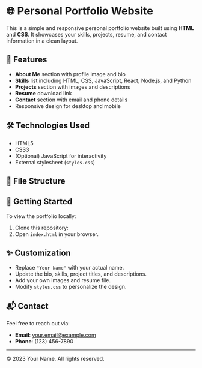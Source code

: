 # 🌐 Personal Portfolio Website

This is a simple and responsive personal portfolio website built using **HTML** and **CSS**. It showcases your skills, projects, resume, and contact information in a clean layout.

## 📌 Features

- **About Me** section with profile image and bio  
- **Skills** list including HTML, CSS, JavaScript, React, Node.js, and Python  
- **Projects** section with images and descriptions  
- **Resume** download link  
- **Contact** section with email and phone details  
- Responsive design for desktop and mobile

## 🛠 Technologies Used

- HTML5  
- CSS3  
- (Optional) JavaScript for interactivity  
- External stylesheet (`styles.css`)

## 📂 File Structure

## 🚀 Getting Started

To view the portfolio locally:

1. Clone this repository:
2. Open `index.html` in your browser.

## ✨ Customization

- Replace `"Your Name"` with your actual name.
- Update the bio, skills, project titles, and descriptions.
- Add your own images and resume file.
- Modify `styles.css` to personalize the design.

## 📬 Contact

Feel free to reach out via:
- **Email**: your.email@example.com  
- **Phone**: (123) 456-7890

---

© 2023 Your Name. All rights reserved.
